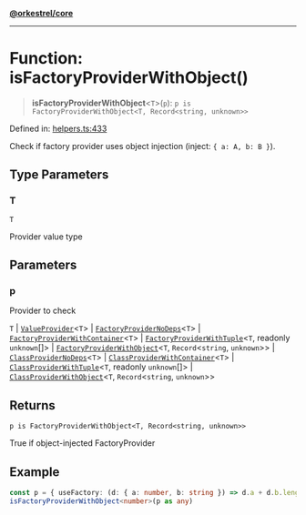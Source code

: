 [**@orkestrel/core**](../index.md)

***

# Function: isFactoryProviderWithObject()

> **isFactoryProviderWithObject**\<`T`\>(`p`): `p is FactoryProviderWithObject<T, Record<string, unknown>>`

Defined in: [helpers.ts:433](https://github.com/orkestrel/core/blob/7cc3e19bc4a1e6f96f153d7b931686981208a465/src/helpers.ts#L433)

Check if factory provider uses object injection (inject: `{ a: A, b: B }`).

## Type Parameters

### T

`T`

Provider value type

## Parameters

### p

Provider to check

`T` | [`ValueProvider`](../interfaces/ValueProvider.md)\<`T`\> | [`FactoryProviderNoDeps`](../type-aliases/FactoryProviderNoDeps.md)\<`T`\> | [`FactoryProviderWithContainer`](../type-aliases/FactoryProviderWithContainer.md)\<`T`\> | [`FactoryProviderWithTuple`](../type-aliases/FactoryProviderWithTuple.md)\<`T`, readonly `unknown`[]\> | [`FactoryProviderWithObject`](../type-aliases/FactoryProviderWithObject.md)\<`T`, `Record`\<`string`, `unknown`\>\> | [`ClassProviderNoDeps`](../type-aliases/ClassProviderNoDeps.md)\<`T`\> | [`ClassProviderWithContainer`](../type-aliases/ClassProviderWithContainer.md)\<`T`\> | [`ClassProviderWithTuple`](../type-aliases/ClassProviderWithTuple.md)\<`T`, readonly `unknown`[]\> | [`ClassProviderWithObject`](../type-aliases/ClassProviderWithObject.md)\<`T`, `Record`\<`string`, `unknown`\>\>

## Returns

`p is FactoryProviderWithObject<T, Record<string, unknown>>`

True if object-injected FactoryProvider

## Example

```ts
const p = { useFactory: (d: { a: number, b: string }) => d.a + d.b.length, inject: { a: Symbol('A'), b: Symbol('B') } }
isFactoryProviderWithObject<number>(p as any)
```
